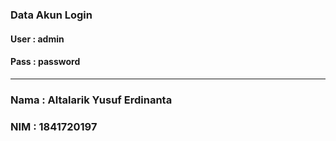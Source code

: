 ### Data Akun Login
#### User : admin
#### Pass : password
-----------------------
### Nama : Altalarik Yusuf Erdinanta
### NIM : 1841720197
